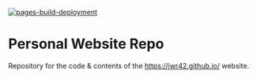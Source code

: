 [![pages-build-deployment](https://github.com/jwr42/jwr42.github.io/actions/workflows/pages/pages-build-deployment/badge.svg)](https://github.com/jwr42/jwr42.github.io/actions/workflows/pages/pages-build-deployment)

# Personal Website Repo

Repository for the code & contents of the https://jwr42.github.io/ website. 

